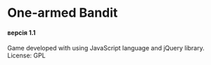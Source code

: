 # One-armed Bandit
#### версія 1.1

Game developed with using JavaScript language and jQuery library.
License: GPL
